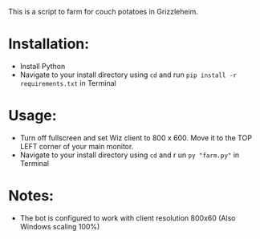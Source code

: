 This is a script to farm for couch potatoes in Grizzleheim.

# Installation:

* Install Python
* Navigate to your install directory using `cd` and run `pip install -r requirements.txt` in Terminal

# Usage:

* Turn off fullscreen and set Wiz client to 800 x 600. Move it to the TOP LEFT corner of your main monitor.
* Navigate to your install directory using `cd` and r   un `py "farm.py"` in Terminal

# Notes:

* The bot is configured to work with client resolution 800x60 (Also Windows scaling 100%) 

